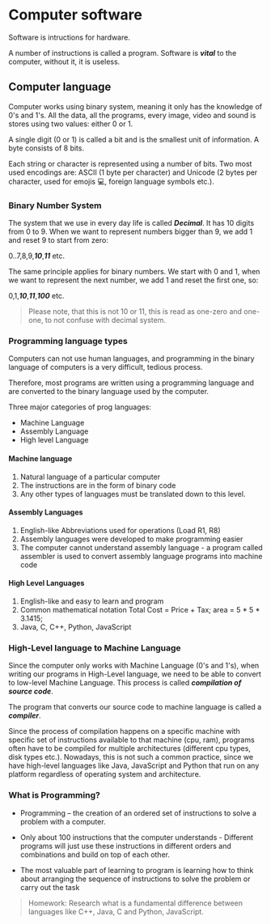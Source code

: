 # Computer software

Software is intructions for hardware.

A number of instructions is called a program. Software is ***vital*** to the computer, without it, it is useless.

## Computer language

Computer works using binary system, meaning it only has the knowledge of 0's and 1's. All the data, all the programs, every image, video and sound is stores using two values: either 0 or 1. 

A single digit (0 or 1) is called a bit and is the smallest unit of information. A byte consists of 8 bits.

Each string or character is represented using a number of bits. Two most used encodings are: ASCII (1 byte per character) and Unicode (2 bytes per character, used for emojis 💻, foreign language symbols etc.).

### Binary Number System
The system that we use in every day life is called ***Decimal***. It has 10 digits from 0 to 9. When we want to represent numbers bigger than 9, we add 1 and reset 9 to start from zero:

0..7,8,9,***10***,***11*** etc.

The same principle applies for binary numbers.
We start with 0 and 1, when we want to represent the next number, we add 1 and reset the first one, so:

0,1,***10***,***11***,***100*** etc.

> Please note, that this is not 10 or 11, this is read as one-zero and one-one, to not confuse with decimal system.

### Programming language types
Computers can not use human languages, and  programming in the binary language of computers is a very difficult, tedious process.

Therefore, most programs are written using a programming language and are converted to the binary language used by the computer.

Three major categories of prog languages:
 - Machine Language 
 - Assembly Language
 - High level Language

#### Machine language
1. Natural language of a particular computer
2. The instructions are in the form of binary code
3. Any other types of languages must be translated down to this level.

#### Assembly Languages
1. English-like Abbreviations used for operations (Load R1, R8)
2. Assembly languages were developed to make programming easier
3. The computer cannot understand assembly language - a program called assembler is used to convert assembly language programs into machine code

#### High Level Languages
1. English-like and easy to learn and program
2. Common mathematical notation
Total Cost = Price + Tax;
area = 5 * 5 * 3.1415;
3. Java, C, C++, Python, JavaScript


### High-Level language to Machine Language
Since the computer only works with Machine Language (0's and 1's), when writing our programs in High-Level language, we need to be able to convert to low-level Machine Language. This process is called ***compilation of source code***.

The program that converts our source code to machine language is called a ***compiler***. 

Since the process of compilation happens on a specific machine with specific set of instructions available to that machine (cpu, ram), programs often have to be compiled for multiple architectures (different cpu types, disk types etc.). Nowadays, this is not such a common practice, since we have high-level languages like Java, JavaScript and Python that run on any platform regardless of operating system and architecture.

### What is Programming?
- Programming – the creation of an ordered set of instructions to solve a problem with a computer.

- Only about 100 instructions that the computer understands - Different programs will just use these instructions in different orders and combinations and build on top of each other.

- The most valuable part of learning to program is learning how to think about arranging the sequence of instructions to solve the problem or carry out the task

> Homework: Research what is a fundamental difference between languages like C++, Java, C and Python, JavaScript.